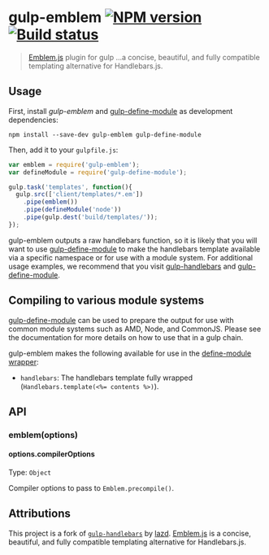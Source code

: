 # gulp-emblem [![NPM version][npm-image]][npm-url] [![Build status][travis-image]][travis-url]
> [Emblem.js][emblem-url] plugin for gulp
> ...a concise, beautiful, and fully compatible templating alternative for Handlebars.js.

## Usage

First, install _gulp-emblem_ and [gulp-define-module] as development dependencies:

```shell
npm install --save-dev gulp-emblem gulp-define-module
```

Then, add it to your `gulpfile.js`:

```javascript
var emblem = require('gulp-emblem');
var defineModule = require('gulp-define-module');

gulp.task('templates', function(){
  gulp.src(['client/templates/*.em'])
    .pipe(emblem())
    .pipe(defineModule('node'))
    .pipe(gulp.dest('build/templates/'));
});
```

gulp-emblem outputs a raw handlebars function, so it is likely that you will want to use [gulp-define-module] to make the handlebars template available via a specific namespace or for use with a module system. For additional usage examples, we recommend that you visit [gulp-handlebars] and [gulp-define-module].


## Compiling to various module systems

[gulp-define-module] can be used to prepare the output for use with common module systems such as AMD, Node, and CommonJS. Please see the documentation for more details on how to use that in a gulp chain.

gulp-emblem makes the following available for use in the [define-module wrapper](https://github.com/wbyoung/gulp-define-module#optionswrapper):

 - `handlebars`: The handlebars template fully wrapped (`Handlebars.template(<%= contents %>)`).


## API

### emblem(options)

#### options.compilerOptions
Type: `Object`

Compiler options to pass to `Emblem.precompile()`.

## Attributions
This project is a fork of [`gulp-handlebars`](https://github.com/lazd/gulp-handlebars) by [lazd](https://github.com/lazd).
[Emblem.js][emblem-url] is a concise, beautiful, and fully compatible templating alternative for Handlebars.js.


[travis-url]: http://travis-ci.org/Aulito/gulp-emblem
[travis-image]: https://secure.travis-ci.org/Aulito/gulp-emblem.png?branch=master
[npm-url]: https://npmjs.org/package/gulp-emblem
[npm-image]: https://badge.fury.io/js/gulp-emblem.png

[gulp-define-module]: https://github.com/wbyoung/gulp-define-module
[gulp-handlebars]: https://github.com/lazd/gulp-handlebars
[emblem-url]: http://emblemjs.com/
